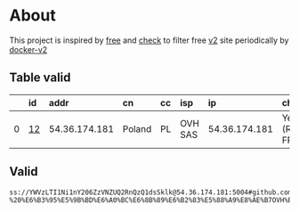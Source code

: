 
# About

This project is inspired by [free](https://github.com/freefq/free) and [check](https://github.com/yeahwu/check) to filter free [v2](https://github.com/v2fly/v2ray-core) site periodically by [docker-v2](https://hub.docker.com/r/v2ray/official)

    

## Table valid
|    | id                   | addr          | cn     | cc   | isp     | ip            | chatgpt          |
|---:|:---------------------|:--------------|:-------|:-----|:--------|:--------------|:-----------------|
|  0 | [12](config/12.json) | 54.36.174.181 | Poland | PL   | OVH SAS | 54.36.174.181 | Yes (Region: FR) |

## Valid
```
ss://YWVzLTI1Ni1nY206ZzVNZUQ2RnQzQ1dsSklk@54.36.174.181:5004#github.com/freefq%20-%20%E6%B3%95%E5%9B%BD%E6%A0%BC%E6%8B%89%E6%B2%83%E5%88%A9%E8%AE%B7OVH%E6%95%B0%E6%8D%AE%E4%B8%AD%E5%BF%83%2012
```

